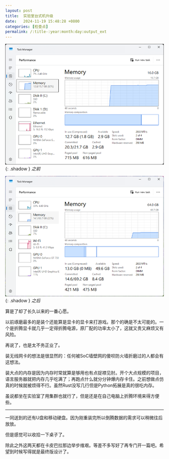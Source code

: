 ```yaml
---
layout: post
title:  实验室台式机升级
date:   2024-11-19 15:48:28 +0800
categories: [检查点]
permalink: /:title-:year:month:day:output_ext
---
```


![之前的截图](assets/img/2024-11-19-checkpoint/Screenshot%202024-11-19%20091213.png){: .shadow }
_之前_

![之后的截图](assets/img/2024-11-19-checkpoint/Screenshot%202024-11-19%20154815.png){: .shadow }
_之后_

算是了却了长久以来的一番心愿。

以前琢磨最多的是装个还能算是显卡的显卡来打游戏。那个的确是不太可能的。一个是折腾显卡就几乎一定得折腾电源，原厂配的功率太小了，这就又贵又麻烦又有风险。

再说了，也是太不务正业了。

装无线网卡的想法是很显然的：任何被SoC墙壁网的傻呗防火墙折磨过的人都会有这想法。

装大点的内存是因为内存时常就算是够用也有点捉襟见肘。开个大点规模的项目，语言服务器就把内存几乎吃满了；再跑点什么就分分钟爆内存卡住。之前想做点仿真的时候就被烦得不行。虽然Rust没写几行但是Python拓展是真的很吃内存。

虽说都坐在实验室了用集群也就行了，但是还是在自己电脑上折腾环境来得方便些。

----

一同送到的还有U盘和移动硬盘。因为刚重装完所以倒腾数据的需求可以稍微往后放放。

但是感觉可以收拾一下桌子了。

除此之外这两天都在卡皮巴拉那边举步维艰。等差不多写好了再专门开一篇吧。希望到时候写得就是最终版设计了。
